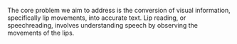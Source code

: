 The core problem we aim to address is the conversion of visual information, specifically lip movements, into accurate text. Lip reading, or speechreading, involves understanding speech by observing the movements of the lips.

